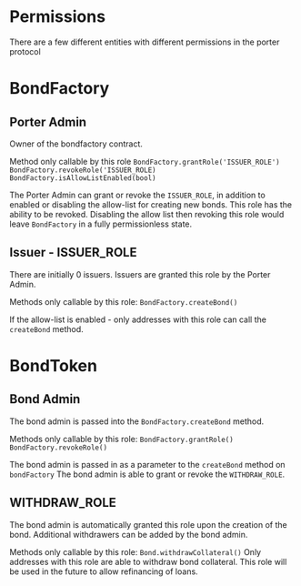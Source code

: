 # Permissions

There are a few different entities with different permissions in the porter protocol

# BondFactory 
## Porter Admin
Owner of the bondfactory contract.

Method only callable by this role
`BondFactory.grantRole('ISSUER_ROLE')`
`BondFactory.revokeRole('ISSUER_ROLE)`
`BondFactory.isAllowListEnabled(bool)`

The Porter Admin can grant or revoke the `ISSUER_ROLE`, in addition to enabled or disabling the allow-list for creating new bonds. 
This role has the ability to be revoked. Disabling the allow list then revoking this role would leave `BondFactory` in a fully permissionless state.

## Issuer - ISSUER_ROLE
There are initially 0 issuers. Issuers are granted this role by the Porter Admin. 

Methods only callable by this role:
`BondFactory.createBond()` 

If the allow-list is enabled - only addresses with this role can call the `createBond` method. 

# BondToken
## Bond Admin
The bond admin is passed into the `BondFactory.createBond` method. 

Methods only callable by this role:
`BondFactory.grantRole()`
`BondFactory.revokeRole()`

The bond admin is passed in as a parameter to the `createBond` method on `bondFactory`
The bond admin is able to grant or revoke the `WITHDRAW_ROLE`. 

## WITHDRAW_ROLE
The bond admin is automatically granted this role upon the creation of the bond. Additional withdrawers can be added by the bond admin.  

Methods only callable by this role:
`Bond.withdrawCollateral()` 
Only addresses with this role are able to withdraw bond collateral. This role will be used in the future to allow refinancing of loans. 

